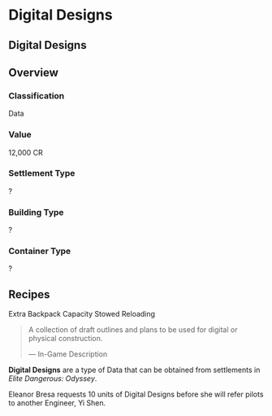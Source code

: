 # Digital Designs
## Digital Designs

## Overview

### Classification

Data

### Value

12,000 CR

### Settlement Type

?

### Building Type

?

### Container Type

?

## Recipes

Extra Backpack Capacity
Stowed Reloading

> 
> 
> A collection of draft outlines and plans to be used for digital or physical construction.
> 
> 
> — In-Game Description
> 

**Digital Designs** are a type of Data that can be obtained from settlements in *Elite Dangerous: Odyssey*.

Eleanor Bresa requests 10 units of Digital Designs before she will refer pilots to another Engineer, Yi Shen.